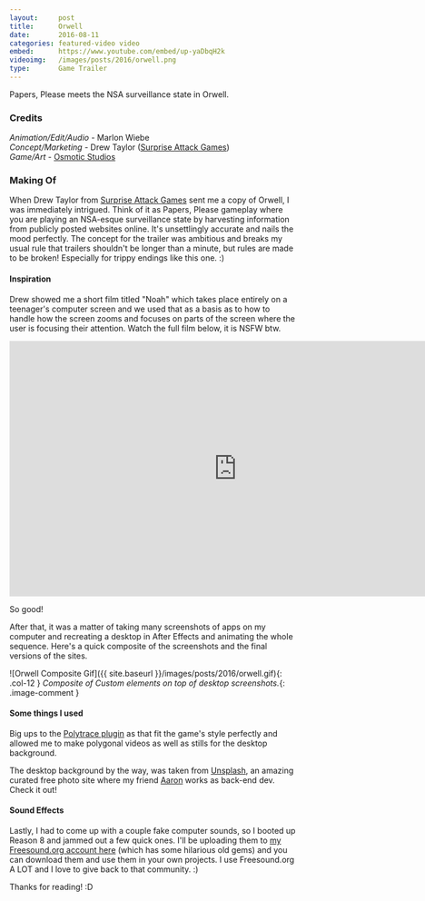 ```yaml
---
layout:     post
title:      Orwell
date:       2016-08-11
categories: featured-video video
embed:      https://www.youtube.com/embed/up-yaDbqH2k
videoimg:   /images/posts/2016/orwell.png
type:       Game Trailer
---
```


Papers, Please meets the NSA surveillance state in Orwell.

### Credits

_Animation/Edit/Audio_ - Marlon Wiebe  
_Concept/Marketing_ - Drew Taylor ([Surprise Attack Games](http://www.surpriseattackgames.com))  
_Game/Art_ - [Osmotic Studios](http://www.osmotic-studios.de)  

### Making Of

When Drew Taylor from [Surprise Attack Games](http://www.surpriseattackgames.com) sent me a copy of Orwell, I was immediately intrigued.  Think of it as Papers, Please gameplay where you are playing an NSA-esque surveillance state by harvesting information from publicly posted websites online.  It's unsettlingly accurate and nails the mood perfectly.  The concept for the trailer was ambitious and breaks my usual rule that trailers shouldn't be longer than a minute, but rules are made to be broken!  Especially for trippy endings like this one. :)

#### Inspiration  

Drew showed me a short film titled "Noah" which takes place entirely on a teenager's computer screen and we used that as a basis as to how to handle how the screen zooms and focuses on parts of the screen where the user is focusing their attention.  Watch the full film below, it is NSFW btw.

<div class="video-splash">
<iframe src="http://www.fastcocreate.com/embed/52f396259f73d?rel=1&amp;src=embed&amp;veggiemode=1" width="800" height="450" frameborder="0" scrolling="no" allowfullscreen="allowfullscreen"></iframe>
</div>

So good!  

After that, it was a matter of taking many screenshots of apps on my computer and recreating a desktop in After Effects and animating the whole sequence.  Here's a quick composite of the screenshots and the final versions of the sites.  

![Orwell Composite Gif]({{ site.baseurl }}/images/posts/2016/orwell.gif){: .col-12 }
_Composite of Custom elements on top of desktop screenshots._{: .image-comment }

#### Some things I used  

Big ups to the [Polytrace plugin](http://cinemaspice.net/polytrace/) as that fit the game's style perfectly and allowed me to make polygonal videos as well as stills for the desktop background.  

The desktop background by the way, was taken from [Unsplash](https://unsplash.com/search/golden%20gate?photo=jk8rarn6lmw), an amazing curated free photo site where my friend [Aaron](http://www.twitter.com/aaronklaassen) works as back-end dev.  Check it out!

#### Sound Effects  

Lastly, I had to come up with a couple fake computer sounds, so I booted up Reason 8 and jammed out a few quick ones.  I'll be uploading them to [my Freesound.org account here](https://www.freesound.org/people/TheAtomicBrain/packs/20015/) (which has some hilarious old gems) and you can download them and use them in your own projects.  I use Freesound.org A LOT and I love to give back to that community. :)

Thanks for reading! :D

